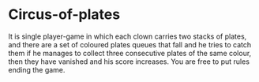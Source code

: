 # Circus-of-plates

It is single player-game in which each clown carries two stacks of plates, and there are a
set of coloured plates queues that fall and he tries to catch them if he manages to collect
three consecutive plates of the same colour, then they have vanished and his score
increases. You are free to put rules ending the game.

